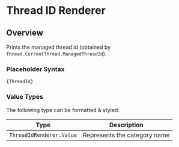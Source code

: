 ﻿# Thread ID Renderer

## Overview

Prints the managed thread id (obtained by `Thread.CurrentThread.ManagedThreadId`).

### Placeholder Syntax

```
{ThreadId}
```

### Value Types

The following type can be formatted & styled:

|Type|Description|
|---|---|
|`ThreadIdRenderer.Value`|Represents the category name|

